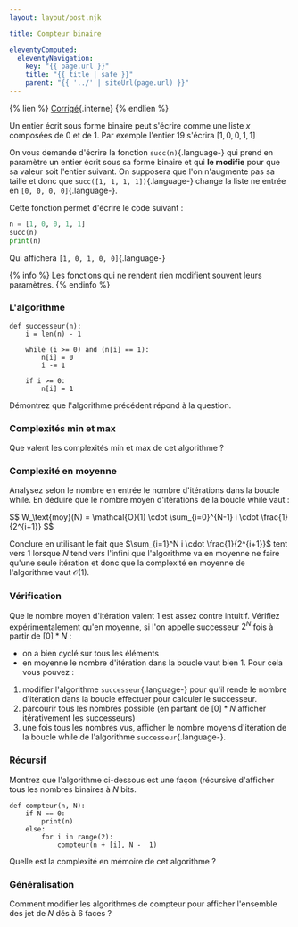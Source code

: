 ```yaml
---
layout: layout/post.njk

title: Compteur binaire

eleventyComputed:
  eleventyNavigation:
    key: "{{ page.url }}"
    title: "{{ title | safe }}"
    parent: "{{ '../' | siteUrl(page.url) }}"
---
```


{% lien %}
[Corrigé](./corrigé){.interne}
{% endlien %}

Un entier écrit sous forme binaire peut s'écrire comme une liste $x$ composées de 0 et de 1. Par exemple l'entier 19 s'écrira $[1, 0, 0, 1, 1]$

On vous demande d'écrire la fonction `succ(n)`{.language-} qui prend en paramètre un entier écrit sous sa forme binaire et qui **le modifie** pour que sa valeur soit l'entier suivant. On supposera que l'on n'augmente pas sa taille et donc que `succ([1, 1, 1, 1])`{.language-} change la liste ne entrée en `[0, 0, 0, 0]`{.language-}.

Cette fonction permet d'écrire le code suivant :

```python
n = [1, 0, 0, 1, 1]
succ(n)
print(n)
```

Qui affichera `[1, 0, 1, 0, 0]`{.language-}

{% info %}
Les fonctions qui ne rendent rien modifient souvent leurs paramètres.
{% endinfo %}

### <span id="successeur"></span>L'algorithme

```python/
def successeur(n):
    i = len(n) - 1

    while (i >= 0) and (n[i] == 1):
        n[i] = 0
        i -= 1

    if i >= 0:
        n[i] = 1
```

Démontrez que l'algorithme précédent répond à la question.

### Complexités min et max

Que valent les complexités min et max de cet algorithme ?

### Complexité en moyenne

Analysez selon le nombre en entrée le nombre d'itérations dans la boucle while. En déduire que le nombre moyen d'itérations de la boucle while vaut :

<div>
$$
W_\text{moy}(N) = \mathcal{O}(1) \cdot \sum_{i=0}^{N-1} i \cdot \frac{1}{2^{i+1}}
$$
</div>

Conclure en utilisant le fait que $\sum_{i=1}^N i \cdot \frac{1}{2^{i+1}}$ tent vers 1 lorsque $N$ tend vers l'infini que l'algorithme va en moyenne ne faire qu'une seule itération et donc que la complexité en moyenne de l'algorithme vaut $\mathcal{O}(1)$.

### Vérification

Que le nombre moyen d'itération valent 1 est assez contre intuitif. Vérifiez expérimentalement qu'en moyenne, si l'on appelle successeur $2^N$ fois à partir de $[0] * N$ :

- on a bien cyclé sur tous les éléments
- en moyenne le nombre d'itération dans la boucle vaut bien 1.
  Pour cela vous pouvez :

1. modifier l'algorithme `successeur`{.language-} pour qu'il rende le nombre d'itération dans la boucle effectuer pour calculer le successeur.
2. parcourir tous les nombres possible (en partant de $[0] * N$ afficher itérativement les successeurs)
3. une fois tous les nombres vus, afficher le nombre moyens d'itération de la boucle while de l'algorithme `successeur`{.language-}.

### Récursif

Montrez que l'algorithme ci-dessous est une façon (récursive d'afficher tous les nombres binaires à $N$ bits.

```python/
def compteur(n, N):
    if N == 0:
        print(n)
    else:
        for i in range(2):
            compteur(n + [i], N -  1)

```

Quelle est la complexité en mémoire de cet algorithme ?

### Généralisation

Comment modifier les algorithmes de compteur pour afficher l'ensemble des jet de $N$ dés à 6 faces ?
